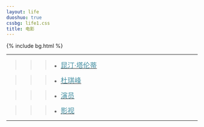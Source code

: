 ```yaml
---
layout: life
duoshuo: true
cssbg: life1.css
title: 电影
---      
```


{% include bg.html %}

-----------

>>> - [<font color="#4590a3" size = "4px">昆汀·塔伦蒂</font>](/life/movies/Quentin)

>>> - [<font color="#4590a3" size = "4px">杜琪峰</font>](/life/movies/duqifeng)

>>> - [<font color="#4590a3" size = "4px">演员</font>](/life/movies/actors)

>>> - [<font color="#4590a3" size = "4px">影视</font>](/life/movies/movies)

-----------

